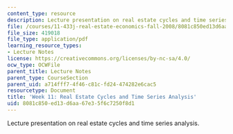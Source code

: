 ```yaml
---
content_type: resource
description: Lecture presentation on real estate cycles and time series analysis.
file: /courses/11-433j-real-estate-economics-fall-2008/8081c850ed13d6aa67e35f6c7250f8d1_wk11.pdf
file_size: 419018
file_type: application/pdf
learning_resource_types:
- Lecture Notes
license: https://creativecommons.org/licenses/by-nc-sa/4.0/
ocw_type: OCWFile
parent_title: Lecture Notes
parent_type: CourseSection
parent_uid: a714fff7-4f46-c81c-fd24-474282e6cac5
resourcetype: Document
title: 'Week 11: Real Estate Cycles and Time Series Analysis'
uid: 8081c850-ed13-d6aa-67e3-5f6c7250f8d1
---
```

Lecture presentation on real estate cycles and time series analysis.